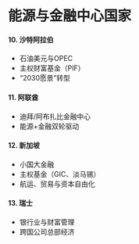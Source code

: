 # 能源与金融中心国家

#### 10. **沙特阿拉伯**

* 石油美元与OPEC
* 主权财富基金（PIF）
* “2030愿景”转型

#### 11. **阿联酋**

* 迪拜/阿布扎比金融中心
* 能源+金融双轮驱动

#### 12. **新加坡**

* 小国大金融
* 主权基金（GIC、淡马锡）
* 航运、贸易与资本自由化

#### 13. **瑞士**

* 银行业与财富管理
* 跨国公司总部经济
